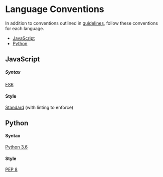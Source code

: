# Language Conventions
In addition to conventions outlined in [guidelines](./guidelines.md#code), follow these conventions for each language.

- [JavaScript](#javascript)
- [Python](#python)

## JavaScript

##### Syntax
[ES6](https://github.com/lukehoban/es6features)

#### Style
[Standard](https://standardjs.com/) (with linting to enforce)

## Python

#### Syntax
[Python 3.6](https://docs.python.org/3/tutorial/)

#### Style
[PEP 8](https://www.python.org/dev/peps/pep-0008/)
